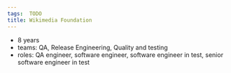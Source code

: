 ```yaml
---
tags:  TODO
title: Wikimedia Foundation
---
```

- 8 years
- teams: QA, Release Engineering, Quality and testing
- roles: QA engineer, software engineer, software engineer in test, senior software engineer in test
